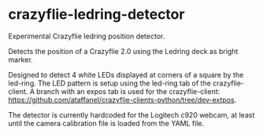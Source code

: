 # crazyflie-ledring-detector
Experimental Crazyflie ledring position detector.

Detects the position of a Crazyflie 2.0 using the Ledring deck as bright marker.

Designed to detect 4 white LEDs displayed at corners of a square by the led-ring.
The LED pattern is setup using the led-ring tab of the crazyflie-client.
A branch with an expos tab is used for the crazyflie-client: https://github.com/ataffanel/crazyflie-clients-python/tree/dev-extpos.

The detector is currently hardcoded for the Logitech c920 webcam, at least until the camera calibration file is loaded from the YAML file.
